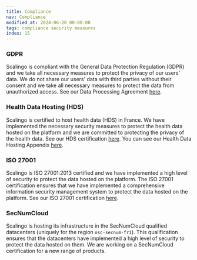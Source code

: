 ```yaml
---
title: Compliance
nav: Compliance
modified_at: 2024-06-20 00:00:00
tags: compliance security measures
index: 15
---
```


### GDPR

Scalingo is compliant with the General Data Protection Regulation (GDPR) and we take all necessary measures to protect
the privacy of our users' data. We do not share our users' data with third parties without their consent and we take all
necessary measures to protect the data from unauthorized access. See our Data Processing Agreement
[here](https://scalingo.com/data-processing-agreement).

### Health Data Hosting (HDS)

Scalingo is certified to host health data (HDS) in France. We have implemented the necessary security measures to
protect the health data hosted on the platform and we are committed to protecting the privacy of the health data. See
our HDS certification [here](/compliance/hds). You can see our Health Data Hosting Appendix
[here](https://scalingo.com/gtc-appendix-health-data-hosting).

### ISO 27001

Scalingo is ISO 27001:2013 certified and we have implemented a high level of security to protect the data hosted on the
platform. The ISO 27001 certification ensures that we have implemented a comprehensive information security management
system to protect the data hosted on the platform. See our ISO 27001 certification [here](/compliance/iso-27001).

### SecNumCloud

Scalingo is hosting its infrastructure in the SecNumCloud qualified datacenters (uniquely for the region
`osc-secnum-fr1`). This qualification ensures that the datacenters have implemented a high level of security to protect
the data hosted on them. We are working on a SecNumCloud certification for a new range of products.

